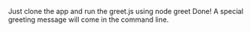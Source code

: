 Just clone the app and run the greet.js using
node greet
Done!
A special greeting message will come in the command line. 